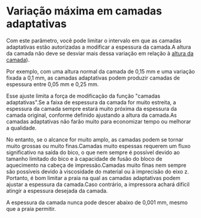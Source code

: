 Variação máxima em camadas adaptativas
====
Com este parâmetro, você pode limitar o intervalo em que as camadas adaptativas estão autorizadas a modificar a espessura da camada.A altura da camada não deve se desviar mais dessa variação em relação à [altura da camada](../Resolução/Layer_Height.md)).

Por exemplo, com uma altura normal da camada de 0,15 mm e uma variação fixada a 0,1 mm, as camadas adaptativas podem produzir camadas de espessura entre 0,05 mm e 0,25 mm.

Esse ajuste limita a força de modificação da função "camadas adaptativas".Se a faixa de espessura da camada for muito estreita, a espessura da camada sempre estará muito próxima da espessura da camada original, conforme definido ajustando a altura da camada.As camadas adaptativas não farão muito para economizar tempo ou melhorar a qualidade.

No entanto, se o alcance for muito amplo, as camadas podem se tornar muito grossas ou muito finas.Camadas muito espessas requerem um fluxo significativo na saída do bico, o que nem sempre é possível devido ao tamanho limitado do bico e à capacidade de fusão do bloco de aquecimento na cabeça de impressão.Camadas muito finas nem sempre são possíveis devido à viscosidade do material ou à imprecisão do eixo z. Portanto, é bom limitar a praia na qual as camadas adaptativas podem ajustar a espessura da camada.Caso contrário, a impressora achará difícil atingir a espessura desejada da camada.

A espessura da camada nunca pode descer abaixo de 0,001 mm, mesmo que a praia permitir.